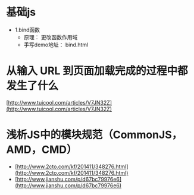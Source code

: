 # 基础js
* 1.bind函数
    * 原理： 更改函数作用域
    * 手写demo地址： bind.html
    
# 从输入 URL 到页面加载完成的过程中都发生了什么
[http://www.tuicool.com/articles/V7JN32Z](http://www.tuicool.com/articles/V7JN32Z)

# 浅析JS中的模块规范（CommonJS，AMD，CMD）
* [http://www.2cto.com/kf/201411/348276.html](http://www.2cto.com/kf/201411/348276.html)
* [http://www.jianshu.com/p/d67bc79976e6](http://www.jianshu.com/p/d67bc79976e6)
